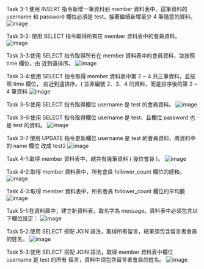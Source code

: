 Task 3-1  使用 INSERT 指令新增一筆資料到 member 資料表中，這筆資料的 username 和
password 欄位必須是 test。接著繼續新增至少 4 筆隨意的資料。
![image](https://blackcatfan.github.io/wehelp-assignments/week5/TASK3-1.jpg)

Task 3-2: 使用 SELECT 指令取得所有在 member 資料表中的會員資料。
![image](https://blackcatfan.github.io/wehelp-assignments/week5/TASK3-2.jpg)

Task 3-3:使用 SELECT 指令取得所有在 member 資料表中的會員資料，並按照 time 欄位，由
近到遠排序。
![image](https://blackcatfan.github.io/wehelp-assignments/week5/TASK3-3.jpg)

Task 3-4:使用 SELECT 指令取得 member 資料表中第 2 ~ 4 共三筆資料，並按照 time 欄位，
由近到遠排序。( 並非編號 2、3、4 的資料，而是排序後的第 2 ~ 4 筆資料 
![image](https://blackcatfan.github.io/wehelp-assignments/week5/TASK3-4.jpg)

Task 3-5:使用 SELECT 指令取得欄位 username 是 test 的會員資料。
![image](https://blackcatfan.github.io/wehelp-assignments/week5/TASK3-5.jpg)

Task 3-6:使用 SELECT 指令取得欄位 username 是 test、且欄位 password 也是 test 的資料。
![image](https://blackcatfan.github.io/wehelp-assignments/week5/TASK3-6.jpg)

Task 3-7:使用 UPDATE 指令更新欄位 username 是 test 的會員資料，將資料中的 name 欄位
改成 test2
![image](https://blackcatfan.github.io/wehelp-assignments/week5/TASK3-7.jpg)

Task 4-1:取得 member 資料表中，總共有幾筆資料 ( 幾位會員 )。
![image](https://blackcatfan.github.io/wehelp-assignments/week5/TASK4-1.jpg)

Task 4-2:取得 member 資料表中，所有會員 follower_count 欄位的總和。
![image](https://blackcatfan.github.io/wehelp-assignments/week5/TASK4-2.jpg)

Task 4-3:取得 member 資料表中，所有會員 follower_count 欄位的平均數
![image](https://blackcatfan.github.io/wehelp-assignments/week5/TASK4-3.jpg)

Task 5-1:在資料庫中，建立新資料表，取名字為 message。資料表中必須包含以下欄位設定：
![image](https://blackcatfan.github.io/wehelp-assignments/week5/TASK5-1.jpg)

Task 5-2:使用 SELECT 搭配 JOIN 語法，取得所有留言，結果須包含留言者會員的姓名。
![image](https://blackcatfan.github.io/wehelp-assignments/week5/TASK5-2.jpg)

Task 5-3:使用 SELECT 搭配 JOIN 語法，取得 member 資料表中欄位 username 是 test 的所有
留言，資料中須包含留言者會員的姓名。
![image](https://blackcatfan.github.io/wehelp-assignments/week5/TASK5-3.jpg)


